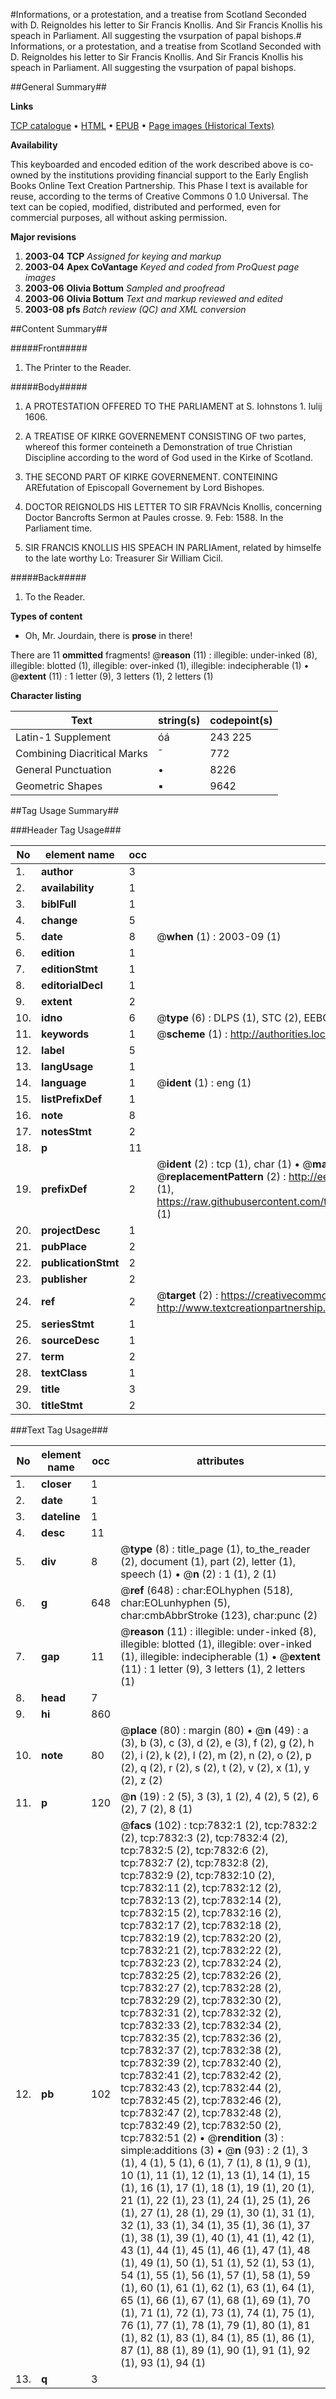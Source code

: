 #Informations, or a protestation, and a treatise from Scotland Seconded with D. Reignoldes his letter to Sir Francis Knollis. And Sir Francis Knollis his speach in Parliament. All suggesting the vsurpation of papal bishops.#
Informations, or a protestation, and a treatise from Scotland Seconded with D. Reignoldes his letter to Sir Francis Knollis. And Sir Francis Knollis his speach in Parliament. All suggesting the vsurpation of papal bishops.

##General Summary##

**Links**

[TCP catalogue](http://www.ota.ox.ac.uk/tcp/)  • 
[HTML](http://tei.it.ox.ac.uk/tcp/Texts-HTML/free/A04/A04026.html)  • 
[EPUB](http://tei.it.ox.ac.uk/tcp/Texts-EPUB/free/A04/A04026.epub) • 
[Page images (Historical Texts)](https://data.historicaltexts.jisc.ac.uk/view?pubId=eebo-99843122e&pageId=eebo-99843122e-7832-1)

**Availability**

This keyboarded and encoded edition of the
	       work described above is co-owned by the institutions
	       providing financial support to the Early English Books
	       Online Text Creation Partnership. This Phase I text is
	       available for reuse, according to the terms of Creative
	       Commons 0 1.0 Universal. The text can be copied,
	       modified, distributed and performed, even for
	       commercial purposes, all without asking permission.

**Major revisions**

1. __2003-04__ __TCP__ *Assigned for keying and markup*
1. __2003-04__ __Apex CoVantage__ *Keyed and coded from ProQuest page images*
1. __2003-06__ __Olivia Bottum__ *Sampled and proofread*
1. __2003-06__ __Olivia Bottum__ *Text and markup reviewed and edited*
1. __2003-08__ __pfs__ *Batch review (QC) and XML conversion*

##Content Summary##

#####Front#####

1. The Printer to the Reader.

#####Body#####

1. A PROTESTATION OFFERED TO THE PARLIAMENT at S. Iohnstons 1. Iulij 1606.

1. A TREATISE OF KIRKE GOVERNEMENT CONSISTING OF two partes, whereof this former conteineth a Demonstration of true Christian Discipline according to the word of God used in the Kirke of Scotland.

1. THE SECOND PART OF KIRKE GOVERNEMENT. CONTEINING AREfutation of Episcopall Governement by Lord Bishopes.

1. DOCTOR REIGNOLDS HIS LETTER TO SIR FRAVNcis Knollis, concerning Doctor Bancrofts Sermon at Paules crosse. 9. Feb: 1588. In the Parliament time.

1. SIR FRANCIS KNOLLIS HIS SPEACH IN PARLIAment, related by himselfe to the late worthy Lo: Treasurer Sir William Cicil.

#####Back#####

1. To the Reader.

**Types of content**

  * Oh, Mr. Jourdain, there is **prose** in there!

There are 11 **ommitted** fragments! 
 @__reason__ (11) : illegible: under-inked (8), illegible: blotted (1), illegible: over-inked (1), illegible: indecipherable (1)  •  @__extent__ (11) : 1 letter (9), 3 letters (1), 2 letters (1)

**Character listing**


|Text|string(s)|codepoint(s)|
|---|---|---|
|Latin-1 Supplement|óá|243 225|
|Combining             Diacritical Marks|̄|772|
|General Punctuation|•|8226|
|Geometric Shapes|▪|9642|

##Tag Usage Summary##

###Header Tag Usage###

|No|element name|occ|attributes|
|---|---|---|---|
|1.|__author__|3||
|2.|__availability__|1||
|3.|__biblFull__|1||
|4.|__change__|5||
|5.|__date__|8| @__when__ (1) : 2003-09 (1)|
|6.|__edition__|1||
|7.|__editionStmt__|1||
|8.|__editorialDecl__|1||
|9.|__extent__|2||
|10.|__idno__|6| @__type__ (6) : DLPS (1), STC (2), EEBO-CITATION (1), PROQUEST (1), VID (1)|
|11.|__keywords__|1| @__scheme__ (1) : http://authorities.loc.gov/ (1)|
|12.|__label__|5||
|13.|__langUsage__|1||
|14.|__language__|1| @__ident__ (1) : eng (1)|
|15.|__listPrefixDef__|1||
|16.|__note__|8||
|17.|__notesStmt__|2||
|18.|__p__|11||
|19.|__prefixDef__|2| @__ident__ (2) : tcp (1), char (1)  •  @__matchPattern__ (2) : ([0-9\-]+):([0-9IVX]+) (1), (.+) (1)  •  @__replacementPattern__ (2) : http://eebo.chadwyck.com/downloadtiff?vid=$1&page=$2 (1), https://raw.githubusercontent.com/textcreationpartnership/Texts/master/tcpchars.xml#$1 (1)|
|20.|__projectDesc__|1||
|21.|__pubPlace__|2||
|22.|__publicationStmt__|2||
|23.|__publisher__|2||
|24.|__ref__|2| @__target__ (2) : https://creativecommons.org/publicdomain/zero/1.0/ (1), http://www.textcreationpartnership.org/docs/. (1)|
|25.|__seriesStmt__|1||
|26.|__sourceDesc__|1||
|27.|__term__|2||
|28.|__textClass__|1||
|29.|__title__|3||
|30.|__titleStmt__|2||


###Text Tag Usage###

|No|element name|occ|attributes|
|---|---|---|---|
|1.|__closer__|1||
|2.|__date__|1||
|3.|__dateline__|1||
|4.|__desc__|11||
|5.|__div__|8| @__type__ (8) : title_page (1), to_the_reader (2), document (1), part (2), letter (1), speech (1)  •  @__n__ (2) : 1 (1), 2 (1)|
|6.|__g__|648| @__ref__ (648) : char:EOLhyphen (518), char:EOLunhyphen (5), char:cmbAbbrStroke (123), char:punc (2)|
|7.|__gap__|11| @__reason__ (11) : illegible: under-inked (8), illegible: blotted (1), illegible: over-inked (1), illegible: indecipherable (1)  •  @__extent__ (11) : 1 letter (9), 3 letters (1), 2 letters (1)|
|8.|__head__|7||
|9.|__hi__|860||
|10.|__note__|80| @__place__ (80) : margin (80)  •  @__n__ (49) : a (3), b (3), c (3), d (2), e (3), f (2), g (2), h (2), i (2), k (2), l (2), m (2), n (2), o (2), p (2), q (2), r (2), s (2), t (2), v (2), x (1), y (2), z (2)|
|11.|__p__|120| @__n__ (19) : 2 (5), 3 (3), 1 (2), 4 (2), 5 (2), 6 (2), 7 (2), 8 (1)|
|12.|__pb__|102| @__facs__ (102) : tcp:7832:1 (2), tcp:7832:2 (2), tcp:7832:3 (2), tcp:7832:4 (2), tcp:7832:5 (2), tcp:7832:6 (2), tcp:7832:7 (2), tcp:7832:8 (2), tcp:7832:9 (2), tcp:7832:10 (2), tcp:7832:11 (2), tcp:7832:12 (2), tcp:7832:13 (2), tcp:7832:14 (2), tcp:7832:15 (2), tcp:7832:16 (2), tcp:7832:17 (2), tcp:7832:18 (2), tcp:7832:19 (2), tcp:7832:20 (2), tcp:7832:21 (2), tcp:7832:22 (2), tcp:7832:23 (2), tcp:7832:24 (2), tcp:7832:25 (2), tcp:7832:26 (2), tcp:7832:27 (2), tcp:7832:28 (2), tcp:7832:29 (2), tcp:7832:30 (2), tcp:7832:31 (2), tcp:7832:32 (2), tcp:7832:33 (2), tcp:7832:34 (2), tcp:7832:35 (2), tcp:7832:36 (2), tcp:7832:37 (2), tcp:7832:38 (2), tcp:7832:39 (2), tcp:7832:40 (2), tcp:7832:41 (2), tcp:7832:42 (2), tcp:7832:43 (2), tcp:7832:44 (2), tcp:7832:45 (2), tcp:7832:46 (2), tcp:7832:47 (2), tcp:7832:48 (2), tcp:7832:49 (2), tcp:7832:50 (2), tcp:7832:51 (2)  •  @__rendition__ (3) : simple:additions (3)  •  @__n__ (93) : 2 (1), 3 (1), 4 (1), 5 (1), 6 (1), 7 (1), 8 (1), 9 (1), 10 (1), 11 (1), 12 (1), 13 (1), 14 (1), 15 (1), 16 (1), 17 (1), 18 (1), 19 (1), 20 (1), 21 (1), 22 (1), 23 (1), 24 (1), 25 (1), 26 (1), 27 (1), 28 (1), 29 (1), 30 (1), 31 (1), 32 (1), 33 (1), 34 (1), 35 (1), 36 (1), 37 (1), 38 (1), 39 (1), 40 (1), 41 (1), 42 (1), 43 (1), 44 (1), 45 (1), 46 (1), 47 (1), 48 (1), 49 (1), 50 (1), 51 (1), 52 (1), 53 (1), 54 (1), 55 (1), 56 (1), 57 (1), 58 (1), 59 (1), 60 (1), 61 (1), 62 (1), 63 (1), 64 (1), 65 (1), 66 (1), 67 (1), 68 (1), 69 (1), 70 (1), 71 (1), 72 (1), 73 (1), 74 (1), 75 (1), 76 (1), 77 (1), 78 (1), 79 (1), 80 (1), 81 (1), 82 (1), 83 (1), 84 (1), 85 (1), 86 (1), 87 (1), 88 (1), 89 (1), 90 (1), 91 (1), 92 (1), 93 (1), 94 (1)|
|13.|__q__|3||
